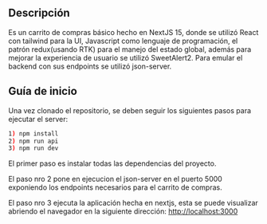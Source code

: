 ## Descripción

Es un carrito de compras básico hecho en NextJS 15, donde se utilizó React con tailwind para la UI, Javascript como lenguaje de programación, el patrón redux(usando RTK) para el manejo del estado global, además para mejorar la experiencia de usuario se utilizó SweetAlert2. Para emular el backend con sus endpoints se utilizó json-server.  

## Guía de inicio

Una vez clonado el repositorio, se deben seguir los siguientes pasos para ejecutar el server:

```bash
1) npm install
2) npm run api
3) npm run dev
```

El primer paso es instalar todas las dependencias del proyecto.

El paso nro 2 pone en ejecucion el json-server en el puerto 5000 exponiendo los endpoints necesarios para el carrito de compras.

El paso nro 3 ejecuta la aplicación hecha en nextjs, esta se puede visualizar abriendo el navegador en la siguiente dirección:
[http://localhost:3000](http://localhost:3000)

